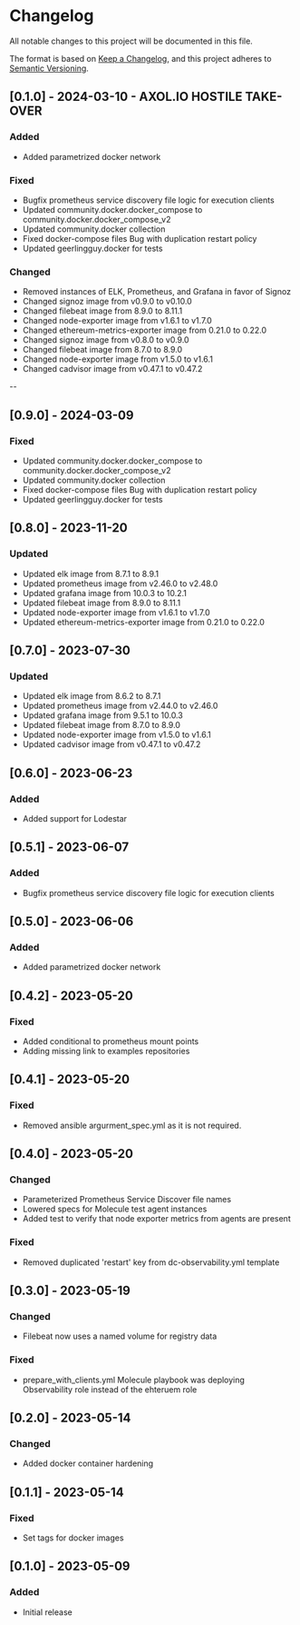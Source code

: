 # Changelog

All notable changes to this project will be documented in this file.

The format is based on [Keep a Changelog](https://keepachangelog.com/en/1.0.0/),
and this project adheres to [Semantic Versioning](https://semver.org/spec/v2.0.0.html).

## [0.1.0] - 2024-03-10 - AXOL.IO HOSTILE TAKE-OVER

### Added

- Added parametrized docker network

### Fixed

- Bugfix prometheus service discovery file logic for execution clients
- Updated community.docker.docker_compose to community.docker.docker_compose_v2
- Updated community.docker collection
- Fixed docker-compose files Bug with duplication restart policy
- Updated geerlingguy.docker for tests

### Changed

- Removed instances of ELK, Prometheus, and Grafana in favor of Signoz
- Changed signoz image from v0.9.0 to v0.10.0
- Changed filebeat image from 8.9.0 to 8.11.1
- Changed node-exporter image from v1.6.1 to v1.7.0
- Changed ethereum-metrics-exporter image from 0.21.0 to 0.22.0
- Changed signoz image from v0.8.0 to v0.9.0
- Changed filebeat image from 8.7.0 to 8.9.0
- Changed node-exporter image from v1.5.0 to v1.6.1
- Changed cadvisor image from v0.47.1 to v0.47.2

--

## [0.9.0] - 2024-03-09

### Fixed

- Updated community.docker.docker_compose to community.docker.docker_compose_v2
- Updated community.docker collection
- Fixed docker-compose files Bug with duplication restart policy
- Updated geerlingguy.docker for tests

## [0.8.0] - 2023-11-20

### Updated

- Updated elk image from 8.7.1 to 8.9.1
- Updated prometheus image from v2.46.0 to v2.48.0
- Updated grafana image from 10.0.3 to 10.2.1
- Updated filebeat image from 8.9.0 to 8.11.1
- Updated node-exporter image from v1.6.1 to v1.7.0
- Updated ethereum-metrics-exporter image from 0.21.0 to 0.22.0

## [0.7.0] - 2023-07-30

### Updated

- Updated elk image from 8.6.2 to 8.7.1
- Updated prometheus image from v2.44.0 to v2.46.0
- Updated grafana image from 9.5.1 to 10.0.3
- Updated filebeat image from 8.7.0 to 8.9.0
- Updated node-exporter image from v1.5.0 to v1.6.1
- Updated cadvisor image from v0.47.1 to v0.47.2

## [0.6.0] - 2023-06-23

### Added

- Added support for Lodestar

## [0.5.1] - 2023-06-07

### Added

- Bugfix prometheus service discovery file logic for execution clients

## [0.5.0] - 2023-06-06

### Added

- Added parametrized docker network

## [0.4.2] - 2023-05-20

### Fixed

- Added conditional to prometheus mount points
- Adding missing link to examples repositories

## [0.4.1] - 2023-05-20

### Fixed

- Removed ansible argurment_spec.yml as it is not required.

## [0.4.0] - 2023-05-20

### Changed

- Parameterized Prometheus Service Discover file names
- Lowered specs for Molecule test agent instances
- Added test to verify that node exporter metrics from agents are present

### Fixed

- Removed duplicated 'restart' key from dc-observability.yml template

## [0.3.0] - 2023-05-19

### Changed

- Filebeat now uses a named volume for registry data

### Fixed

- prepare_with_clients.yml Molecule playbook was deploying Observability role instead of the ehteruem role

## [0.2.0] - 2023-05-14

### Changed

- Added docker container hardening

## [0.1.1] - 2023-05-14

### Fixed

- Set tags for docker images

## [0.1.0] - 2023-05-09

### Added

- Initial release
